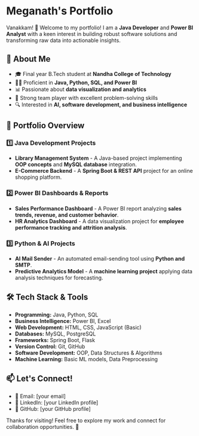 # Meganath's Portfolio

Vanakkam! 👋 Welcome to my portfolio! I am a **Java Developer** and **Power BI Analyst** with a keen interest in building robust software solutions and transforming raw data into actionable insights.

## 🚀 About Me
- 🎓 Final year B.Tech student at **Nandha College of Technology**
- 👨‍💻 Proficient in **Java, Python, SQL, and Power BI**
- 📊 Passionate about **data visualization and analytics**
- 🤝 Strong team player with excellent problem-solving skills
- 🔍 Interested in **AI, software development, and business intelligence**

## 📂 Portfolio Overview
### 1️⃣ Java Development Projects
- **Library Management System** - A Java-based project implementing **OOP concepts** and **MySQL database** integration.
- **E-Commerce Backend** - A **Spring Boot & REST API** project for an online shopping platform.

### 2️⃣ Power BI Dashboards & Reports
- **Sales Performance Dashboard** - A Power BI report analyzing **sales trends, revenue, and customer behavior**.
- **HR Analytics Dashboard** - A data visualization project for **employee performance tracking and attrition analysis**.

### 3️⃣ Python & AI Projects
- **AI Mail Sender** - An automated email-sending tool using **Python and SMTP**.
- **Predictive Analytics Model** - A **machine learning project** applying data analysis techniques for forecasting.

## 🛠️ Tech Stack & Tools
- **Programming:** Java, Python, SQL
- **Business Intelligence:** Power BI, Excel
- **Web Development:** HTML, CSS, JavaScript (Basic)
- **Databases:** MySQL, PostgreSQL
- **Frameworks:** Spring Boot, Flask
- **Version Control:** Git, GitHub
- **Software Development:** OOP, Data Structures & Algorithms
- **Machine Learning:** Basic ML models, Data Preprocessing

## 📫 Let's Connect!
- 📧 Email: [your email]
- 💼 LinkedIn: [your LinkedIn profile]
- 📂 GitHub: [your GitHub profile]

Thanks for visiting! Feel free to explore my work and connect for collaboration opportunities. 🚀
